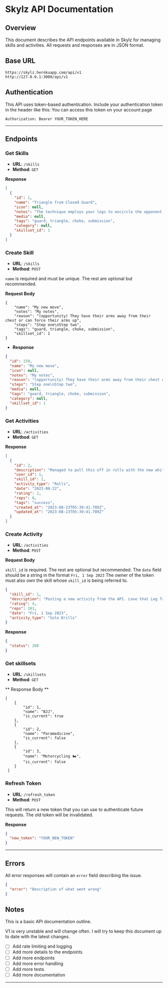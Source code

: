 # Skylz API Documentation

## Overview

This document describes the API endpoints available in Skylz for managing skills and activities.
All requests and responses are in JSON format.

## Base URL

```
https://skylz.herokuapp.com/api/v1
http://127.0.0.1:3000/api/v1
```

## Authentication

This API uses token-based authentication. Include your authentication token in the header like this:
You can access this token on your account page

```http
Authorization: Bearer YOUR_TOKEN_HERE
```

---

## Endpoints

### Get Skills

- **URL**: `/skills`
- **Method**: `GET`

**Response**

```json
[
  {
    "id": 1,
    "name": "Triangle from Closed Guard",
    "icon": null,
    "notes": "The technique employs your legs to encircle the opponent's neck and one of their arms, creating a stranglehold. ...",
    "media": null,
    "tags": "guard, triangle, choke, submission",
    "category": null,
    "skillset_id": 1
  }
]
```

### Create Skill

- **URL**: `/skills`
- **Method**: `POST`

`name` is required and must be unique.
The rest are optional but recommended.

**Request Body**

```
{
    "name": "My new move",
    "notes": "My notes",
    "reason": "(opportunity) They have their arms away from their chest or can force their arms up",
    "steps": "Step one\nStep two",
    "tags": "guard, triangle, choke, submission",
    "skillset_id": 1
}
```

- **Response**

```json
{
  "id": 150,
  "name": "My new move",
  "icon": null,
  "notes": "My notes",
  "reason": "(opportunity) They have their arms away from their chest or can force their arms up",
  "steps": "Step one\nStep two",
  "media": null,
  "tags": "guard, triangle, choke, submission",
  "category": null,
  "skillset_id": 1
}
```

### Get Activities

- **URL**: `/activities`
- **Method**: `GET`

**Response**

```json
[
  {
    "id": 2,
    "description": "Managed to pull this off in rolls with the new white belt.",
    "user_id": 1,
    "skill_id": 1,
    "activity_type": "Rolls",
    "date": "2023-08-22",
    "rating": 2,
    "reps": 0,
    "tags": "success",
    "created_at": "2023-08-23T05:39:41.789Z",
    "updated_at": "2023-08-23T05:39:41.789Z"
  }
]
```

### Create Activity

- **URL**: `/activities`
- **Method**: `POST`

**Request Body**

`skill_id` is required. The rest are optional but recommended.
The `date` field should be a string in the format `Fri, 1 Sep 2023`
The owner of the token must also own the skill whose `skill_id` is being referred to.

```json
{
  "skill_id": 1,
  "description": "Posting a new activity from the API. Love that Leg Triangle!!",
  "rating": 4,
  "reps": 101,
  "date": "Fri, 1 Sep 2023",
  "activity_type": "Solo Drills"
}
```

**Response**

```json
{
  "status": 200
}
```

### Get skillsets

- **URL**: `/skillsets`
- **Method**: `GET`

** Response Body **

```
[
    {
        "id": 1,
        "name": "BJJ",
        "is_current": true
    },
    {
        "id": 2,
        "name": "Paramedicine",
        "is_current": false
    },
    {
        "id": 3,
        "name": "Motorcycling 🏍",
        "is_current": false
    }
 ]
```

### Refresh Token

- **URL**: `/refresh_token`
- **Method**: `POST`

This will return a new token that you can use to authenticate future requests. The old token will be invalidated.

**Response**

```json
{
  "new_token": "YOUR_NEW_TOKEN"
}
```

---

## Errors

All error responses will contain an `error` field describing the issue.

```json
{
  "error": "Description of what went wrong"
}
```

## Notes

This is a basic API documentation outline.

V1 is very unstable and will change often. I will try to keep this document
up to date with the latest changes.

- [ ] Add rate limiting and logging
- [ ] Add more details to the endpoints
- [ ] Add more endpoints
- [ ] Add more error handling
- [ ] Add more tests
- [ ] Add more documentation

---
